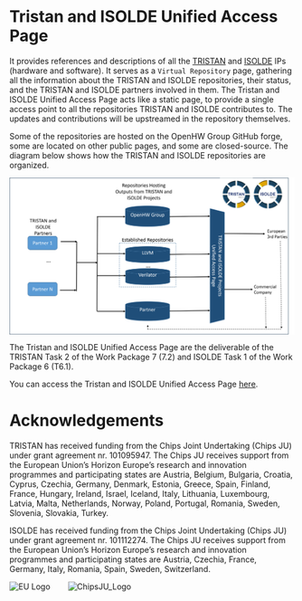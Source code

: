 # Tristan and ISOLDE Unified Access Page

It provides references and descriptions of all the [TRISTAN](https://tristan-project.eu/) and [ISOLDE](https://isolde-project.eu/) IPs (hardware and software).
It serves as a `Virtual Repository` page, gathering all the information about the TRISTAN and ISOLDE repositories, their status,
and the TRISTAN and ISOLDE partners involved in them.
The Tristan and ISOLDE Unified Access Page acts like a static page, to provide a single access point to all the repositories TRISTAN and ISOLDE 
contributes to. The updates and contributions will be upstreamed in the repository themselves.

Some of the repositories are hosted on the OpenHW Group GitHub forge, some are located on other public pages, and some are closed-source.
The diagram below shows how the TRISTAN and ISOLDE repositories are organized.

<img src="https://github.com/openhwgroup/tristan-isolde-unified-access-page/blob/main/images/tristan_isolde_virtual_repo.png" align="center" />

The Tristan and ISOLDE Unified Access Page are the deliverable of the TRISTAN Task 2 of the Work Package 7 (7.2) and ISOLDE Task 1 of the Work Package 6 (T6.1).

You can access the Tristan and ISOLDE Unified Access Page [here](https://github.com/MaurizioCapra-synthara/tristan-unified-access-page/blob/main/tristan-isolde-unified-access-page.html).

# Acknowledgements

TRISTAN has received funding from the Chips Joint Undertaking (Chips JU) under grant agreement nr. 101095947. The Chips JU receives support from the European Union’s Horizon Europe’s research and innovation programmes and participating states are Austria, Belgium, Bulgaria, Croatia, Cyprus, Czechia, Germany, Denmark, Estonia, Greece, Spain, Finland, France, Hungary, Ireland, Israel, Iceland, Italy, Lithuania, Luxembourg, Latvia, Malta, Netherlands, Norway, Poland, Portugal, Romania, Sweden, Slovenia, Slovakia, Turkey.

ISOLDE has received funding from the Chips Joint Undertaking (Chips JU) under grant agreement nr. 101112274. The Chips JU receives support from the European Union’s Horizon Europe’s research and innovation programmes and participating states are Austria, Czechia, France, Germany, Italy, Romania, Spain, Sweden, Switzerland.

![EU Logo](images/logo_EU.png)&nbsp;&nbsp;&nbsp;&nbsp;&nbsp;&nbsp;&nbsp;&nbsp;![ChipsJU_Logo](images/logo_chipsJU.png)
